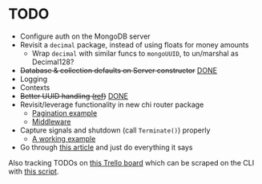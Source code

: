 # TODO

- Configure auth on the MongoDB server
- Revisit a `decimal` package, instead of using floats for money amounts
  - Wrap `decimal` with similar funcs to `mongoUUID`, to un/marshal as Decimal128?
- ~~Database & collection defaults on Server constructor~~ [DONE](https://github.com/jlucktay/rest-api/commit/1f69608b3b9c6ea1c31aa6b62a3ff0944152d05c)
- Logging
- Contexts
- ~~Better UUID handling ([ref](https://groups.google.com/forum/#!topic/mongodb-go-driver/vNHkY2EZq70))~~ [DONE](https://github.com/jlucktay/rest-api/commit/1f69608b3b9c6ea1c31aa6b62a3ff0944152d05c#diff-64e14639fdc8f8bdee63201031217aef)
- Revisit/leverage functionality in new chi router package
  - [Pagination example](https://github.com/go-chi/chi/blob/a86787d732a6ebbe0b7a70f61cd74c1ef9d88bd9/_examples/rest/main.go#L83)
  - [Middleware](https://godoc.org/github.com/go-chi/chi/middleware)
- Capture signals and shutdown (call `Terminate()`) properly
  - [A working example](https://github.com/jlucktay/golang-workbench/blob/main/stdlib/os/signal/cleanup.go)
- Go through [this article](https://thenewstack.io/make-a-restful-json-api-go/) and just do everything it says

Also tracking TODOs on [this Trello board](https://trello.com/b/e4ZeAJp4) which can be scraped on the
CLI with [this script](../scripts/trello.sh).
